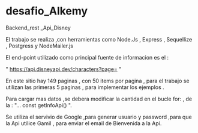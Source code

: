# desafio_Alkemy
Backend_rest _Api_Disney


El trabajo se realiza  ,con herramientas  como Node.Js , Express , Sequellize , Postgress y NodeMailer.js

El end-point  utilizado  como principal fuente de informacion es el :

   " https://api.disneyapi.dev/characters?page= "

En este sitio hay  149 paginas  , con 50  items por pagina , para el trabajo se utilizan las primeras 5 paginas , para implementar los ejemplos .

Para cargar mas datos ,se debera modificar  la cantidad en el  bucle for: , 
de la : "... const getInfoApi() ".

Se utiliza  el servivio de Google ,para generar usuario y password  ,para que la Api utilice Gamil  , para enviar el email de Bienvenida a la Api.
